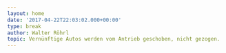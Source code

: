 ```yaml
---
layout: home
date: '2017-04-22T22:03:02.000+00:00'
type: break
author: Walter Röhrl
topic: Vernünftige Autos werden vom Antrieb geschoben, nicht gezogen.
---
```


